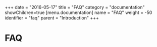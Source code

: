 +++
date = "2016-05-17"
title = "FAQ"
category = "documentation"
showChildren=true
[menu.documentation]
  name = "FAQ"
  weight = -50
  identifier = "faq"
  parent = "Introduction"
+++


# FAQ
